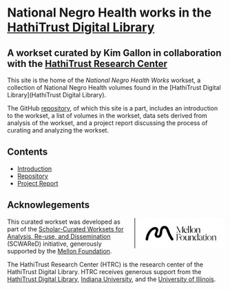 [repo]: https://github.com/htrc/scwared-national-negro-health "GitHub repository"
[ht]: https://hathitrust.org "HathiTrust Digital Library"
# National Negro Health works in the [HathiTrust Digital Library](http://hathitrust.org)

## A workset curated by Kim Gallon in collaboration with the [HathiTrust Research Center](http://analytics.hathitrust.org)

This site is the home of the _National Negro Health Works_ workset, a collection of National Negro Health volumes found in the [HathiTrust Digital Library](HathiTrust Digital Library). 

The GitHub [repository][repo], of which this site is a part, includes an introduction to the workset, a list of volumes in the workset, data sets derived from analysis of the workset, and a project report discussing the process of curating and analyzing the workset.

## Contents
* [Introduction](introduction.md)
* [Repository][repo]
* [Project Report](final-report.md)

## Acknowlegements
<img style="float:right; padding-left:.5em; max-width: 200px; border-left: 1px solid black; margin-left:.5em;" src="images/mellon/Mellon_Logomark_Lockup_Black.jpg"/>This curated workset was developed as part of the [Scholar-Curated Worksets for Analysis, Re-use, and Dissemination](https://htrc.github.io/scwared/) (SCWAReD) initiative, generously supported by the [Mellon Foundation](http://mellon.org). 

The HathiTrust Research Center (HTRC) is the research center of the HathiTrust Digital Library. HTRC receives generous support from the [HathiTrust Digital Library](https://hathitrust.org), [Indiana University](https://www.indiana.edu), and the [University of Illinois](https://www.illinois.org).

<!-- test -->
